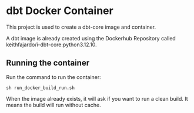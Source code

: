 # dbt Docker Container

This project is used to create a dbt-core image and container.

A dbt image is already created using the Dockerhub Repository called keithfajardo/i-dbt-core:python3.12.10.

## Running the container
Run the command to run the container:
```
sh run_docker_build_run.sh
```

When the image already exists, it will ask if you want to run a clean build. It means the build will run without cache.
